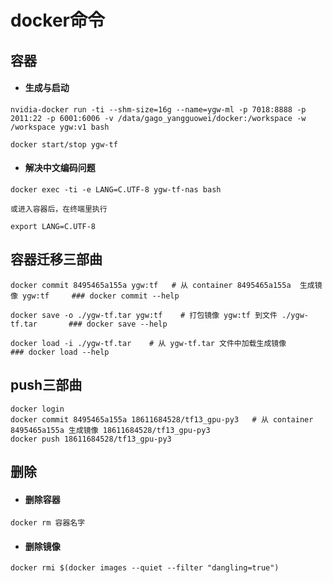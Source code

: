 # docker命令

## 容器
+ #### 生成与启动
```
nvidia-docker run -ti --shm-size=16g --name=ygw-ml -p 7018:8888 -p 2011:22 -p 6001:6006 -v /data/gago_yangguowei/docker:/workspace -w /workspace ygw:v1 bash

docker start/stop ygw-tf
```
 + #### 解决中文编码问题
 ```
docker exec -ti -e LANG=C.UTF-8 ygw-tf-nas bash
```
    或进入容器后，在终端里执行
```
export LANG=C.UTF-8
```

## 容器迁移三部曲
```
docker commit 8495465a155a ygw:tf   # 从 container 8495465a155a  生成镜像 ygw:tf     ### docker commit --help

docker save -o ./ygw-tf.tar ygw:tf    # 打包镜像 ygw:tf 到文件 ./ygw-tf.tar       ### docker save --help

docker load -i ./ygw-tf.tar    # 从 ygw-tf.tar 文件中加载生成镜像        ### docker load --help
```

## push三部曲
```
docker login
docker commit 8495465a155a 18611684528/tf13_gpu-py3   # 从 container 8495465a155a 生成镜像 18611684528/tf13_gpu-py3
docker push 18611684528/tf13_gpu-py3
```

## 删除
+ #### 删除容器
```
docker rm 容器名字
```
+ #### 删除镜像
```
docker rmi $(docker images --quiet --filter "dangling=true")
```





